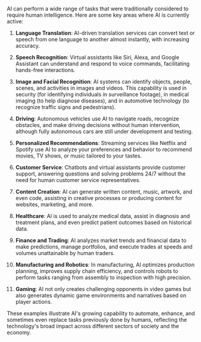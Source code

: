 AI can perform a wide range of tasks that were traditionally considered to require human intelligence. Here are some key areas where AI is currently active:

1. **Language Translation**: AI-driven translation services can convert text or speech from one language to another almost instantly, with increasing accuracy.

2. **Speech Recognition**: Virtual assistants like Siri, Alexa, and Google Assistant can understand and respond to voice commands, facilitating hands-free interactions.

3. **Image and Facial Recognition**: AI systems can identify objects, people, scenes, and activities in images and videos. This capability is used in security (for identifying individuals in surveillance footage), in medical imaging (to help diagnose diseases), and in automotive technology (to recognize traffic signs and pedestrians).

4. **Driving**: Autonomous vehicles use AI to navigate roads, recognize obstacles, and make driving decisions without human intervention, although fully autonomous cars are still under development and testing.

5. **Personalized Recommendations**: Streaming services like Netflix and Spotify use AI to analyze your preferences and behavior to recommend movies, TV shows, or music tailored to your tastes.

6. **Customer Service**: Chatbots and virtual assistants provide customer support, answering questions and solving problems 24/7 without the need for human customer service representatives.

7. **Content Creation**: AI can generate written content, music, artwork, and even code, assisting in creative processes or producing content for websites, marketing, and more.

8. **Healthcare**: AI is used to analyze medical data, assist in diagnosis and treatment plans, and even predict patient outcomes based on historical data.

9. **Finance and Trading**: AI analyzes market trends and financial data to make predictions, manage portfolios, and execute trades at speeds and volumes unattainable by human traders.

10. **Manufacturing and Robotics**: In manufacturing, AI optimizes production planning, improves supply chain efficiency, and controls robots to perform tasks ranging from assembly to inspection with high precision.

11. **Gaming**: AI not only creates challenging opponents in video games but also generates dynamic game environments and narratives based on player actions.

These examples illustrate AI's growing capability to automate, enhance, and sometimes even replace tasks previously done by humans, reflecting the technology's broad impact across different sectors of society and the economy.
